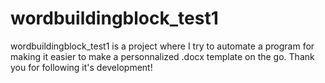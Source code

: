 # wordbuildingblock_test1
wordbuildingblock_test1 is a project where I try to automate a program for making it easier to make a personnalized .docx template on the go. Thank you for following it's development!
